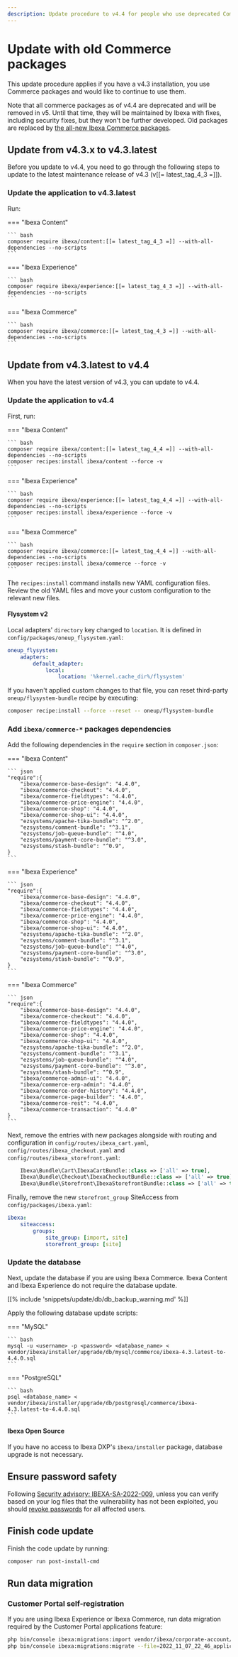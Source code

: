 ```yaml
---
description: Update procedure to v4.4 for people who use deprecated Commerce packages and want to keep them.
---
```


# Update with old Commerce packages

This update procedure applies if you have a v4.3 installation, you use Commerce packages and would like to continue to use them.

Note that all commerce packages as of v4.4 are deprecated and will be removed in v5.
Until that time, they will be maintained by Ibexa with fixes, including security fixes, but they won't be further developed.
Old packages are replaced by [the all-new Ibexa Commerce packages](ibexa_dxp_v4.4.md#all-new-ibexa-commerce-packages).

## Update from v4.3.x to v4.3.latest

Before you update to v4.4, you need to go through the following steps to update to the latest maintenance release of v4.3 (v[[= latest_tag_4_3 =]]).

### Update the application to v4.3.latest

Run:

=== "Ibexa Content"

    ``` bash
    composer require ibexa/content:[[= latest_tag_4_3 =]] --with-all-dependencies --no-scripts
    ```

=== "Ibexa Experience"

    ``` bash
    composer require ibexa/experience:[[= latest_tag_4_3 =]] --with-all-dependencies --no-scripts
    ```

=== "Ibexa Commerce"

    ``` bash
    composer require ibexa/commerce:[[= latest_tag_4_3 =]] --with-all-dependencies --no-scripts
    ```

## Update from v4.3.latest to v4.4

When you have the latest version of v4.3, you can update to v4.4.

### Update the application to v4.4

First, run:

=== "Ibexa Content"

    ``` bash
    composer require ibexa/content:[[= latest_tag_4_4 =]] --with-all-dependencies --no-scripts
    composer recipes:install ibexa/content --force -v
    ```

=== "Ibexa Experience"

    ``` bash
    composer require ibexa/experience:[[= latest_tag_4_4 =]] --with-all-dependencies --no-scripts
    composer recipes:install ibexa/experience --force -v
    ```

=== "Ibexa Commerce"

    ``` bash
    composer require ibexa/commerce:[[= latest_tag_4_4 =]] --with-all-dependencies --no-scripts
    composer recipes:install ibexa/commerce --force -v
    ```

The `recipes:install` command installs new YAML configuration files.
Review the old YAML files and move your custom configuration to the relevant new files.

#### Flysystem v2

Local adapters' `directory` key changed to `location`.
It is defined in `config/packages/oneup_flysystem.yaml`:

```yaml
oneup_flysystem:
    adapters:
        default_adapter:
            local:
                location: '%kernel.cache_dir%/flysystem'
```

If you haven't applied custom changes to that file,
you can reset third-party `oneup/flysystem-bundle` recipe by executing:

```bash
composer recipe:install --force --reset -- oneup/flysystem-bundle
```

### Add `ibexa/commerce-*` packages dependencies

Add the following dependencies in the `require` section in `composer.json`:

=== "Ibexa Content"

    ``` json
    "require":{
        "ibexa/commerce-base-design": "4.4.0",
        "ibexa/commerce-checkout": "4.4.0",
        "ibexa/commerce-fieldtypes": "4.4.0",
        "ibexa/commerce-price-engine": "4.4.0",
        "ibexa/commerce-shop": "4.4.0",
        "ibexa/commerce-shop-ui": "4.4.0",
        "ezsystems/apache-tika-bundle": "^2.0",
        "ezsystems/comment-bundle": "^3.1",
        "ezsystems/job-queue-bundle": "^4.0",
        "ezsystems/payment-core-bundle": "^3.0",
        "ezsystems/stash-bundle": "^0.9",
    }
    ```

=== "Ibexa Experience"

    ``` json
    "require":{
        "ibexa/commerce-base-design": "4.4.0",
        "ibexa/commerce-checkout": "4.4.0",
        "ibexa/commerce-fieldtypes": "4.4.0",
        "ibexa/commerce-price-engine": "4.4.0",
        "ibexa/commerce-shop": "4.4.0",
        "ibexa/commerce-shop-ui": "4.4.0",
        "ezsystems/apache-tika-bundle": "^2.0",
        "ezsystems/comment-bundle": "^3.1",
        "ezsystems/job-queue-bundle": "^4.0",
        "ezsystems/payment-core-bundle": "^3.0",
        "ezsystems/stash-bundle": "^0.9",
    }
    ```

=== "Ibexa Commerce"

    ``` json
    "require":{
        "ibexa/commerce-base-design": "4.4.0",
        "ibexa/commerce-checkout": "4.4.0",
        "ibexa/commerce-fieldtypes": "4.4.0",
        "ibexa/commerce-price-engine": "4.4.0",
        "ibexa/commerce-shop": "4.4.0",
        "ibexa/commerce-shop-ui": "4.4.0",
        "ezsystems/apache-tika-bundle": "^2.0",
        "ezsystems/comment-bundle": "^3.1",
        "ezsystems/job-queue-bundle": "^4.0",
        "ezsystems/payment-core-bundle": "^3.0",
        "ezsystems/stash-bundle": "^0.9",
        "ibexa/commerce-admin-ui": "4.4.0",
        "ibexa/commerce-erp-admin": "4.4.0",
        "ibexa/commerce-order-history": "4.4.0",
        "ibexa/commerce-page-builder": "4.4.0",
        "ibexa/commerce-rest": "4.4.0",
        "ibexa/commerce-transaction": "4.4.0"
    }
    ```

Next, remove the entries with new packages alongside with routing and configuration in `config/routes/ibexa_cart.yaml`, `config/routes/ibexa_checkout.yaml` and `config/routes/ibexa_storefront.yaml`:

```php
    Ibexa\Bundle\Cart\IbexaCartBundle::class => ['all' => true],
    Ibexa\Bundle\Checkout\IbexaCheckoutBundle::class => ['all' => true],
    Ibexa\Bundle\Storefront\IbexaStorefrontBundle::class => ['all' => true],
```

Finally, remove the new `storefront_group` SiteAccess from `config/packages/ibexa.yaml`:

```yaml
ibexa:
    siteaccess:
        groups:
            site_group: [import, site]
            storefront_group: [site]
```

### Update the database

Next, update the database if you are using Ibexa Commerce.
Ibexa Content and Ibexa Experience do not require the database update.

[[% include 'snippets/update/db/db_backup_warning.md' %]]

Apply the following database update scripts:

=== "MySQL"

    ``` bash
    mysql -u <username> -p <password> <database_name> < vendor/ibexa/installer/upgrade/db/mysql/commerce/ibexa-4.3.latest-to-4.4.0.sql
    ```

=== "PostgreSQL"

    ``` bash
    psql <database_name> < vendor/ibexa/installer/upgrade/db/postgresql/commerce/ibexa-4.3.latest-to-4.4.0.sql
    ```

#### Ibexa Open Source

If you have no access to Ibexa DXP's `ibexa/installer` package, database upgrade is not necessary.

## Ensure password safety

Following [Security advisory: IBEXA-SA-2022-009](https://developers.ibexa.co/security-advisories/ibexa-sa-2022-009-critical-vulnerabilities-in-graphql-role-assignment-ct-editing-and-drafts-tooltips),
unless you can verify based on your log files that the vulnerability has not been exploited,
you should [revoke passwords](https://doc.ibexa.co/en/latest/users/user_management/#revoking-passwords) for all affected users.

## Finish code update

Finish the code update by running:

``` bash
composer run post-install-cmd
```

## Run data migration

### Customer Portal self-registration

If you are using Ibexa Experience or Ibexa Commerce,
run data migration required by the Customer Portal applications feature:

```bash
php bin/console ibexa:migrations:import vendor/ibexa/corporate-account/src/bundle/Resources/migrations/application_internal_fields.yaml --name=2022_11_07_22_46_application_internal_fields.yaml
php bin/console ibexa:migrations:migrate --file=2022_11_07_22_46_application_internal_fields.yaml
```